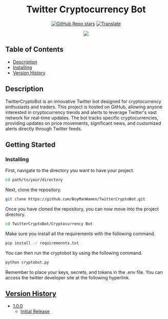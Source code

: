 <h1 align="center"> 
   <span>Twitter Cryptocurrency Bot</span>
</h1>

<div align="center">

<a href="https://github.com/BoyManWamen/TwitterCryptoBot/stargazers">![GitHub Repo stars](https://img.shields.io/github/stars/BoyManWamen/TwitterCryptoBot?style=social)</a>
<a href="https://github-com.translate.goog/BoyManWamen/TwitterCryptoBot/blob/main/README.md?_x_tr_sl=auto&_x_tr_tl=en&_x_tr_hl=en&_x_tr_pto=wapp">![Translate](https://img.shields.io/badge/Translate-blue)</a>
</div>

<div align="center">
<img src="https://www.rd.com/wp-content/uploads/2022/08/bitcoin-cryptocurrency-GettyImages-1336750482.jpg"/>
</div>

## Table of Contents

* [Description](#description)
* [Installing](#installing)
* [Version History](#version-history)

## Description

TwitterCryptoBot is an innovative Twitter bot designed for cryptocurrency enthusiasts and traders. This project is hosted on GitHub, allowing anyone interested in cryptocurrency trends and alerts to leverage Twitter's vast network for real-time updates. The bot tracks specific cryptocurrencies, providing updates on price movements, significant news, and customized alerts directly through Twitter feeds.

## Getting Started

### Installing

First, navigate to the directory you want to have your project.

```sh
cd path/to/your/directory
```

Next, clone the repository.

```sh
git clone https://github.com/BoyManWamen/TwitterCryptoBot.git
```

Once you have cloned the repository, you can now move into the project directory.

```sh
cd TwitterCryptoBot/Cryptocurrency Bot
```

Make sure you install all the requirements with the following command.

```sh
pip install -r requiremennts.txt
```

You can then run the cryptobot by using the following command.

```sh
python cryptobot.py
```

Remember to place your keys, secrets, and tokens in the .env file. You can access the twitter developer site at the following hyperlink.

<div>
<a href="https://developer.twitter.com/en" target="_blank">
</div>

## Version History

* 1.0.0
    * Initial Release
